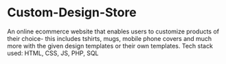 # Custom-Design-Store
An online ecommerce website that enables users to customize products of their choice- this includes tshirts, mugs, mobile phone covers and much more with the given design templates or their own templates. 
Tech stack used: HTML, CSS, JS, PHP, SQL
